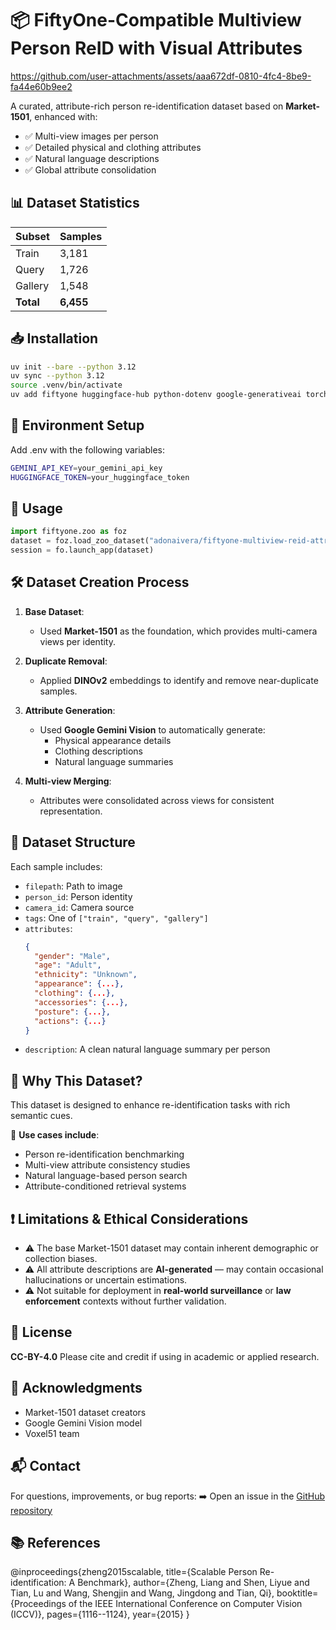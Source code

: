 # 📦 FiftyOne-Compatible Multiview Person ReID with Visual Attributes

https://github.com/user-attachments/assets/aaa672df-0810-4fc4-8be9-fa44e60b9ee2

A curated, attribute-rich person re-identification dataset based on **Market-1501**, enhanced with:

* ✅ Multi-view images per person
* ✅ Detailed physical and clothing attributes
* ✅ Natural language descriptions
* ✅ Global attribute consolidation

## 📊 Dataset Statistics

| Subset    | Samples   |
| --------- | --------- |
| Train     | 3,181     |
| Query     | 1,726     |
| Gallery   | 1,548     |
| **Total** | **6,455** |

## 📥 Installation

```bash
uv init --bare --python 3.12
uv sync --python 3.12
source .venv/bin/activate
uv add fiftyone huggingface-hub python-dotenv google-generativeai torch numpy torchvision pillow datasets transformers wandb
```

## 🔑 Environment Setup

Add .env with the following variables:
```bash
GEMINI_API_KEY=your_gemini_api_key
HUGGINGFACE_TOKEN=your_huggingface_token
```

## 🚀 Usage

```python
import fiftyone.zoo as foz
dataset = foz.load_zoo_dataset("adonaivera/fiftyone-multiview-reid-attributes")
session = fo.launch_app(dataset)
```

## 🛠️ Dataset Creation Process

1. **Base Dataset**:
   * Used **Market-1501** as the foundation, which provides multi-camera views per identity.

2. **Duplicate Removal**:
   * Applied **DINOv2** embeddings to identify and remove near-duplicate samples.

3. **Attribute Generation**:
   * Used **Google Gemini Vision** to automatically generate:
     * Physical appearance details
     * Clothing descriptions
     * Natural language summaries

4. **Multi-view Merging**:
   * Attributes were consolidated across views for consistent representation.

## 🧱 Dataset Structure

Each sample includes:

* `filepath`: Path to image
* `person_id`: Person identity
* `camera_id`: Camera source
* `tags`: One of `["train", "query", "gallery"]`
* `attributes`:
  ```json
  {
    "gender": "Male",
    "age": "Adult",
    "ethnicity": "Unknown",
    "appearance": {...},
    "clothing": {...},
    "accessories": {...},
    "posture": {...},
    "actions": {...}
  }
  ```
* `description`: A clean natural language summary per person

## 🧠 Why This Dataset?

This dataset is designed to enhance re-identification tasks with rich semantic cues.

📌 **Use cases include**:

* Person re-identification benchmarking
* Multi-view attribute consistency studies
* Natural language-based person search
* Attribute-conditioned retrieval systems

## ❗ Limitations & Ethical Considerations

* ⚠️ The base Market-1501 dataset may contain inherent demographic or collection biases.
* ⚠️ All attribute descriptions are **AI-generated** — may contain occasional hallucinations or uncertain estimations.
* ⚠️ Not suitable for deployment in **real-world surveillance** or **law enforcement** contexts without further validation.

## 📜 License

**CC-BY-4.0**
Please cite and credit if using in academic or applied research.

## 🙏 Acknowledgments

* Market-1501 dataset creators
* Google Gemini Vision model
* Voxel51 team

## 📬 Contact

For questions, improvements, or bug reports:
➡️ Open an issue in the [GitHub repository](https://github.com/AdonaiVera/openset-reid-finetune)

## 📚 References

@inproceedings{zheng2015scalable,
  title={Scalable Person Re-identification: A Benchmark},
  author={Zheng, Liang and Shen, Liyue and Tian, Lu and Wang, Shengjin and Wang, Jingdong and Tian, Qi},
  booktitle={Proceedings of the IEEE International Conference on Computer Vision (ICCV)},
  pages={1116--1124},
  year={2015}
}

